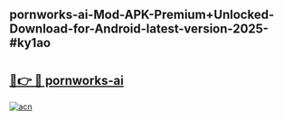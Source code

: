 ## pornworks-ai-Mod-APK-Premium+Unlocked-Download-for-Android-latest-version-2025-#ky1ao

# <h2><a href="https://bedroomkl.my?title=pornworks-ai&ref=20M">🔗👉 🔴 pornworks-ai</a></h2>

[![acn](https://github.com/user-attachments/assets/0f9c940e-d8b0-45ae-aac7-cd30a18b3e1c)](https://bedroomkl.my?title=pornworks-ai&ref=20M)

